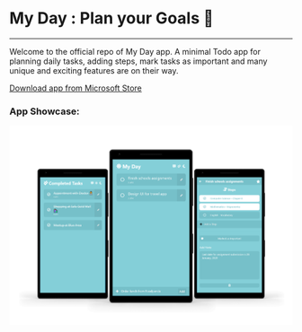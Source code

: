 # My Day : Plan your Goals :sunrise:
---
Welcome to the official repo of My Day app. A minimal Todo app for planning daily tasks, adding steps, mark tasks as important and many unique and exciting features are on their way.

[Download app from Microsoft Store](https://www.microsoft.com/en-us/p/my-day-plan-your-goals/9mw3r92zkpr7)

### App Showcase:
![Showcase](/showcase.png "Showcase")
